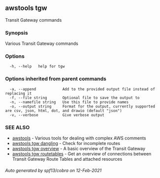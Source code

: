 ## awstools tgw

Transit Gateway commands

### Synopsis

Various Transit Gateway commands

### Options

```
  -h, --help   help for tgw
```

### Options inherited from parent commands

```
  -a, --append            Add to the provided output file instead of replacing it
  -f, --file string       Optional file to save the output to
  -n, --namefile string   Use this file to provide names
  -o, --output string     Format for the output, currently supported are csv, json, html, dot, and drawio (default "json")
  -v, --verbose           Give verbose output
```

### SEE ALSO

* [awstools](awstools.md)	 - Various tools for dealing with complex AWS comments
* [awstools tgw dangling](awstools_tgw_dangling.md)	 - Check for incomplete routes
* [awstools tgw overview](awstools_tgw_overview.md)	 - A basic overview of the Transit Gateway
* [awstools tgw routetables](awstools_tgw_routetables.md)	 - Get an overview of connections between Transit Gateway Route Tables and attached resources

###### Auto generated by spf13/cobra on 12-Feb-2021

